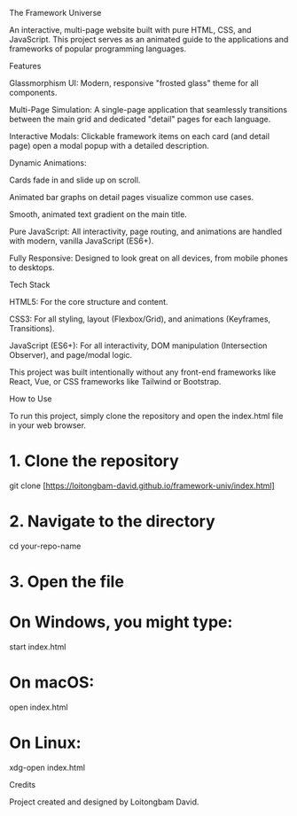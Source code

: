 The Framework Universe

An interactive, multi-page website built with pure HTML, CSS, and JavaScript. This project serves as an animated guide to the applications and frameworks of popular programming languages.

Features

Glassmorphism UI: Modern, responsive "frosted glass" theme for all components.

Multi-Page Simulation: A single-page application that seamlessly transitions between the main grid and dedicated "detail" pages for each language.

Interactive Modals: Clickable framework items on each card (and detail page) open a modal popup with a detailed description.

Dynamic Animations:

Cards fade in and slide up on scroll.

Animated bar graphs on detail pages visualize common use cases.

Smooth, animated text gradient on the main title.

Pure JavaScript: All interactivity, page routing, and animations are handled with modern, vanilla JavaScript (ES6+).

Fully Responsive: Designed to look great on all devices, from mobile phones to desktops.

Tech Stack

HTML5: For the core structure and content.

CSS3: For all styling, layout (Flexbox/Grid), and animations (Keyframes, Transitions).

JavaScript (ES6+): For all interactivity, DOM manipulation (Intersection Observer), and page/modal logic.

This project was built intentionally without any front-end frameworks like React, Vue, or CSS frameworks like Tailwind or Bootstrap.

How to Use

To run this project, simply clone the repository and open the index.html file in your web browser.

# 1. Clone the repository
git clone [https://loitongbam-david.github.io/framework-univ/index.html]

# 2. Navigate to the directory
cd your-repo-name

# 3. Open the file
# On Windows, you might type:
start index.html
# On macOS:
open index.html
# On Linux:
xdg-open index.html


Credits

Project created and designed by Loitongbam David.
